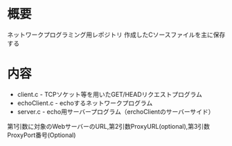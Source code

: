 # 概要
ネットワークプログラミング用レポジトリ
作成したCソースファイルを主に保存する

# 内容
* client.c - TCPソケット等を用いたGET/HEADリクエストプログラム
* echoClient.c - echoするネットワークプログラム
* server.c - echo用サーバープログラム（erchoClientのサーバーサイド）

第1引数に対象のWebサーバーのURL,第2引数ProxyURL(optional),第3引数ProxyPort番号(Optional)
